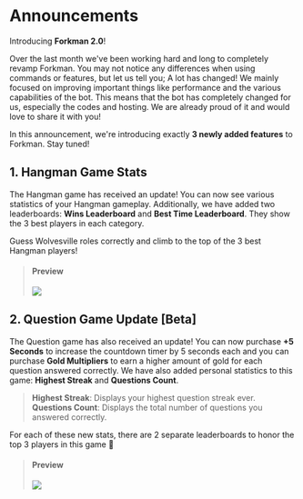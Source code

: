 # Announcements

Introducing **Forkman 2.0**!

Over the last month we've been working hard and long to completely revamp Forkman. You may not notice any differences when using commands or features, but let us tell you; A lot has changed! We mainly focused on improving important things like performance and the various capabilities of the bot. This means that the bot has completely changed for us, especially the codes and hosting. We are already proud of it and would love to share it with you!

In this announcement, we're introducing exactly **3 newly added features** to Forkman. Stay tuned!

## 1. Hangman Game Stats
The Hangman game has received an update! You can now see various statistics of your Hangman gameplay. Additionally, we have added two leaderboards: **Wins Leaderboard** and **Best Time Leaderboard**. They show the 3 best players in each category.

Guess Wolvesville roles correctly and climb to the top of the 3 best Hangman players!
> #### Preview
> ![](https://github.com/xNickyDev/Forkman/assets/111157596/96ab795d-e288-4618-8c11-6f62a0667f0d)

## 2. Question Game Update [Beta]
The Question game has also received an update! You can now purchase **+5 Seconds** to increase the countdown timer by 5 seconds each and you can purchase **Gold Multipliers** to earn a higher amount of gold for each question answered correctly. We have also added personal statistics to this game: **Highest Streak** and **Questions Count**.

> **Highest Streak**: Displays your highest question streak ever.\
> **Questions Count**: Displays the total number of questions you answered correctly.

For each of these new stats, there are 2 separate leaderboards to honor the top 3 players in this game 🥇

> #### Preview
> ![](https://github.com/xNickyDev/Forkman/assets/111157596/62e164de-b8a5-4153-bafa-ee9913da1d9c)
